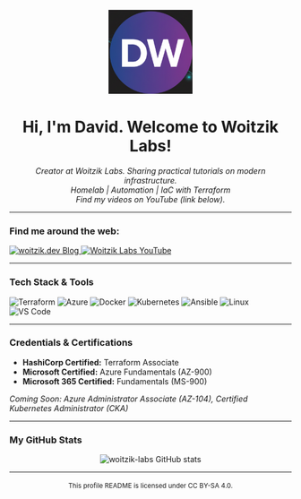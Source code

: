 <p align="center">
  <img src="https://github.com/Woitzik-Labs/woitzik-labs/raw/main/assets/dwlabs.png" alt="Woitzik Labs Logo" width="150"/>
</p>

<h1 align="center">Hi, I'm David. Welcome to Woitzik Labs!</h1>

<p align="center">
  <em>Creator at Woitzik Labs. Sharing practical tutorials on modern infrastructure.</em><br>
  <em>Homelab | Automation | IaC with Terraform</em><br>
  <em>Find my videos on YouTube (link below).</em>
</p>

---

###  Find me around the web:

<p align="left">
  <a href="https://woitzik.dev" target="_blank">
    <img src="https://img.shields.io/badge/Website-woitzik.dev-blue?style=for-the-badge&logo=hugo" alt="woitzik.dev Blog"/>
  </a>
  <a href="https://www.youtube.com/@WoitzikLabs" target="_blank">
    <img src="https://img.shields.io/badge/YouTube-%40WoitzikLabs-red?style=for-the-badge&logo=youtube" alt="Woitzik Labs YouTube"/>
  </a>
</p>

---

###  Tech Stack & Tools

<p align="left">
  <img src="https://img.shields.io/badge/Terraform-%237B42BC.svg?style=for-the-badge&logo=terraform&logoColor=white" alt="Terraform"/>
  <img src="https://img.shields.io/badge/azure-%230078D4.svg?style=for-the-badge&logo=microsoft-azure&logoColor=white" alt="Azure"/>
  <img src="https://img.shields.io/badge/docker-%232496ED.svg?style=for-the-badge&logo=docker&logoColor=white" alt="Docker"/>
  <img src="https://img.shields.io/badge/kubernetes-%23326CE5.svg?style=for-the-badge&logo=kubernetes&logoColor=white" alt="Kubernetes"/>
  <img src="https://img.shields.io/badge/ansible-%23EE0000.svg?style=for-the-badge&logo=ansible&logoColor=white" alt="Ansible"/>
  <img src="https://img.shields.io/badge/linux-FCC624?style=for-the-badge&logo=linux&logoColor=black" alt="Linux"/>
  <img src="https://img.shields.io/badge/Visual%20Studio%20Code-007ACC?style=for-the-badge&logo=visual-studio-code&logoColor=white" alt="VS Code"/>
</p>

---

###  Credentials & Certifications

* **HashiCorp Certified:** Terraform Associate
* **Microsoft Certified:** Azure Fundamentals (AZ-900)
* **Microsoft 365 Certified:** Fundamentals (MS-900)

*Coming Soon: Azure Administrator Associate (AZ-104), Certified Kubernetes Administrator (CKA)*

---

###  My GitHub Stats

<p align="center">
  <img src="https://github-readme-stats.vercel.app/api?username=woitzik-labs&show_icons=true&theme=dracula&rank_icon=github" alt="woitzik-labs GitHub stats" />
</p>

---

<p align="center">
  <small>This profile README is licensed under CC BY-SA 4.0.</small>
</p>
